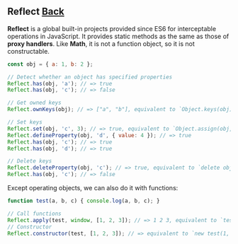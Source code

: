 ## Reflect [Back](../JavaScript.md)

**Reflect** is a global built-in projects provided since ES6 for interceptable operations in JavaScript. It provides static methods as the same as those of **proxy handlers**. Like **Math**, it is not a function object, so it is not constructable.

```js
const obj = { a: 1, b: 2 };

// Detect whether an object has specified properties
Reflect.has(obj, 'a'); // => true
Reflect.has(obj, 'c'); // => false

// Get owned keys
Reflect.ownKeys(obj); // => ["a", "b"], equivalent to `Object.keys(obj)`

// Set keys
Reflect.set(obj, 'c', 3); // => true, equivalent to `Object.assign(obj, {c : 3})`
Reflect.defineProperty(obj, 'd', { value: 4 }); // => true
Reflect.has(obj, 'c'); // => true
Reflect.has(obj, 'd'); // => true

// Delete keys
Reflect.deleteProperty(obj, 'c'); // => true, equivalent to `delete obj.c`  
Reflect.has(obj, 'c'); // => false
```

Except operating objects, we can also do it with functions:

```js
function test(a, b, c) { console.log(a, b, c); }

// Call functions
Reflect.apply(test, window, [1, 2, 3]); // => 1 2 3, equivalent to `test.apply(window, [1, 2, 3])`
// Constructor
Reflect.constructor(test, [1, 2, 3]); // => equivalent to `new test(1, 2, 3)` 
```
